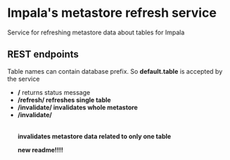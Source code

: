 # Impala's metastore refresh service

Service for refreshing metastore data about tables for Impala

## REST endpoints

Table names can contain database prefix. So **default.table** is accepted by the service

* **/** returns status message
* **/refresh/<table>** refreshes single table
* **/invalidate/** invalidates whole metastore
* **/invalidate/<table>** invalidates metastore data related to only one table

new readme!!!!
